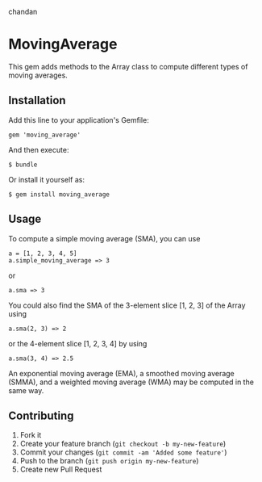 chandan

# MovingAverage

This gem adds methods to the Array class to compute different types of moving
averages.

## Installation

Add this line to your application's Gemfile:

    gem 'moving_average'

And then execute:

    $ bundle

Or install it yourself as:

    $ gem install moving_average

## Usage

To compute a simple moving average (SMA), you can use

    a = [1, 2, 3, 4, 5]
    a.simple_moving_average => 3

or

    a.sma => 3

You could also find the SMA of the 3-element slice [1, 2, 3] of the Array using

    a.sma(2, 3) => 2

or the 4-element slice [1, 2, 3, 4] by using

    a.sma(3, 4) => 2.5

An exponential moving average (EMA), a smoothed moving average (SMMA), and a
weighted moving average (WMA) may be computed in the same way.

## Contributing

1. Fork it
2. Create your feature branch (`git checkout -b my-new-feature`)
3. Commit your changes (`git commit -am 'Added some feature'`)
4. Push to the branch (`git push origin my-new-feature`)
5. Create new Pull Request
